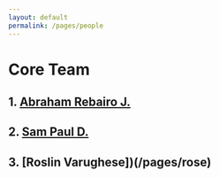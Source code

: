 ```yaml
---
layout: default
permalink: /pages/people
---
```


# Core Team 
## 1. [Abraham Rebairo J.](/pages/rebairo)
## 2. [Sam Paul D.](/pages/sam)
## 3. [Roslin Varughese])(/pages/rose) 
